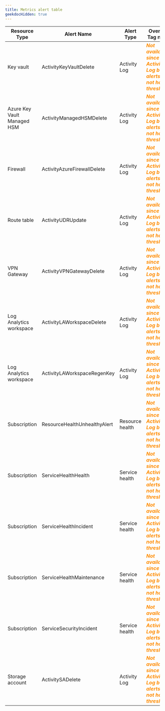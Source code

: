 ```yaml
---
title: Metrics alert table
geekdocHidden: true
---
```


| Resource Type | Alert Name | Alert Type | Override Tag name | Tag value type | Example |
| ------------- | ---------- | ---------- | ----------------- | -------------- | ------- |
| Key vault | ActivityKeyVaultDelete | Activity Log | <span style="color:DarkOrange">***Not available since Activity Log based alerts do not have thresholds***</span> | <span style="color:DarkOrange">***Not applicable***</span> | <span style="color:DarkOrange">***N/A***</span> |
| Azure Key Vault Managed HSM | ActivityManagedHSMDelete | Activity Log | <span style="color:DarkOrange">***Not available since Activity Log based alerts do not have thresholds***</span> | <span style="color:DarkOrange">***Not applicable***</span> | <span style="color:DarkOrange">***N/A***</span> |
| Firewall | ActivityAzureFirewallDelete | Activity Log | <span style="color:DarkOrange">***Not available since Activity Log based alerts do not have thresholds***</span> | <span style="color:DarkOrange">***Not applicable***</span> | <span style="color:DarkOrange">***N/A***</span> |
| Route table | ActivityUDRUpdate | Activity Log | <span style="color:DarkOrange">***Not available since Activity Log based alerts do not have thresholds***</span> | <span style="color:DarkOrange">***Not applicable***</span> | <span style="color:DarkOrange">***N/A***</span> |
| VPN Gateway | ActivityVPNGatewayDelete | Activity Log | <span style="color:DarkOrange">***Not available since Activity Log based alerts do not have thresholds***</span> | <span style="color:DarkOrange">***Not applicable***</span> | <span style="color:DarkOrange">***N/A***</span> |
| Log Analytics workspace | ActivityLAWorkspaceDelete | Activity Log | <span style="color:DarkOrange">***Not available since Activity Log based alerts do not have thresholds***</span> | <span style="color:DarkOrange">***Not applicable***</span> | <span style="color:DarkOrange">***N/A***</span> |
| Log Analytics workspace | ActivityLAWorkspaceRegenKey | Activity Log | <span style="color:DarkOrange">***Not available since Activity Log based alerts do not have thresholds***</span> | <span style="color:DarkOrange">***Not applicable***</span> | <span style="color:DarkOrange">***N/A***</span> |
| Subscription | ResourceHealthUnhealthyAlert | Resource health | <span style="color:DarkOrange">***Not available since Activity Log based alerts do not have thresholds***</span> | <span style="color:DarkOrange">***Not applicable***</span> | <span style="color:DarkOrange">***N/A***</span> |
| Subscription | ServiceHealthHealth | Service health | <span style="color:DarkOrange">***Not available since Activity Log based alerts do not have thresholds***</span> | <span style="color:DarkOrange">***Not applicable***</span> | <span style="color:DarkOrange">***N/A***</span> |
| Subscription | ServiceHealthIncident | Service health | <span style="color:DarkOrange">***Not available since Activity Log based alerts do not have thresholds***</span> | <span style="color:DarkOrange">***Not applicable***</span> | <span style="color:DarkOrange">***N/A***</span> |
| Subscription | ServiceHealthMaintenance | Service health | <span style="color:DarkOrange">***Not available since Activity Log based alerts do not have thresholds***</span> | <span style="color:DarkOrange">***Not applicable***</span> | <span style="color:DarkOrange">***N/A***</span> |
| Subscription | ServiceSecurityIncident | Service health | <span style="color:DarkOrange">***Not available since Activity Log based alerts do not have thresholds***</span> | <span style="color:DarkOrange">***Not applicable***</span> | <span style="color:DarkOrange">***N/A***</span> |
| Storage account | ActivitySADelete | Activity Log | <span style="color:DarkOrange">***Not available since Activity Log based alerts do not have thresholds***</span> | <span style="color:DarkOrange">***Not applicable***</span> | <span style="color:DarkOrange">***N/A***</span> |
